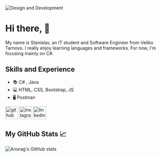 ![Design and Development](https://cdn.seeklearning.com.au/media/images/career-guide/module/net-developer-module.jpg)

# Hi there, 👋
My name is Stanislav, an IT student and Software Engineer from Veliko Tarnovo. I really enjoy learning languages and frameworks. For now, I'm focusing mainly on C#.

## Skills and Experience

* 📚  C# , Java
* 💻  HTML, CSS, Bootstrap, JS
* 🖥️  Postman

[<img src='https://cdn.jsdelivr.net/npm/simple-icons@3.0.1/icons/github.svg' alt='github' height='40'>](https://github.com/Stanislav001)  [<img src='https://cdn.jsdelivr.net/npm/simple-icons@3.0.1/icons/instagram.svg' alt='instagram' height='40'>](https://www.instagram.com/stanislav.17/) 
[<img src='https://www.mhe-sme.org/wp-content/uploads/2017/12/linkedin-icon.png' alt='linkedin' height='40'>](https://www.linkedin.com/in/stanislav-stanchev/)

## My GitHub Stats 📈
![Anurag's GitHub stats](https://github-readme-stats.vercel.app/api?username=Stanislav001&show_icons=true&theme=dark)
